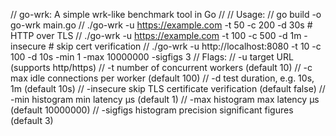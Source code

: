 // go-wrk: A simple wrk-like benchmark tool in Go
// 
// Usage:
//   go build -o go-wrk main.go
//   ./go-wrk -u https://example.com -t 50 -c 200 -d 30s         # HTTP over TLS
//   ./go-wrk -u https://example.com -t 100 -c 500 -d 1m -insecure  # skip cert verification
//   ./go-wrk -u http://localhost:8080 -t 10 -c 100 -d 10s -min 1 -max 10000000 -sigfigs 3
// Flags:
//   -u         target URL (supports http/https)
//   -t         number of concurrent workers (default 10)
//   -c         max idle connections per worker (default 100)
//   -d         test duration, e.g. 10s, 1m (default 10s)
//   -insecure  skip TLS certificate verification (default false)
//   -min       histogram min latency µs (default 1)
//   -max       histogram max latency µs (default 10000000)
//   -sigfigs   histogram precision significant figures (default 3)
